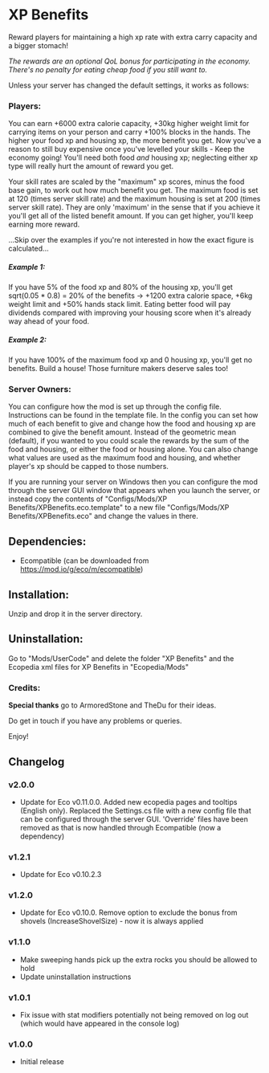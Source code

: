 # XP Benefits

Reward players for maintaining a high xp rate with extra carry capacity and a bigger stomach!

*The rewards are an optional QoL bonus for participating in the economy. There's no penalty for eating cheap food if you still want to.*

Unless your server has changed the default settings, it works as follows:

### Players:

You can earn +6000 extra calorie capacity, +30kg higher weight limit for carrying items on your person and carry +100% blocks in the hands.
The higher your food xp and housing xp, the more benefit you get. Now you've a reason to still buy expensive once you've levelled your skills - Keep the economy going!
You'll need both food *and* housing xp; neglecting either xp type will really hurt the amount of reward you get.

Your skill rates are scaled by the "maximum" xp scores, minus the food base gain, to work out how much benefit you get.
The maximum food is set at 120 (times server skill rate) and the maximum housing is set at 200 (times server skill rate). They are only 'maximum' in the sense that if you achieve it you'll get all of the listed benefit amount. If you can get higher, you'll keep earning more reward.

...Skip over the examples if you're not interested in how the exact figure is calculated...

##### Example 1:

If you have 5% of the food xp and 80% of the housing xp, you'll get sqrt(0.05 * 0.8) = 20% of the benefits -> +1200 extra calorie space, +6kg weight limit and +50% hands stack limit.
Eating better food will pay dividends compared with improving your housing score when it's already way ahead of your food.

##### Example 2:

If you have 100% of the maximum food xp and 0 housing xp, you'll get no benefits. Build a house! Those furniture makers deserve sales too!


### Server Owners:

You can configure how the mod is set up through the config file. Instructions can be found in the template file.
In the config you can set how much of each benefit to give and change how the food and housing xp are combined to give the benefit amount.
Instead of the geometric mean (default), if you wanted to you could scale the rewards by the sum of the food and housing, or either the food or housing alone. 
You can also change what values are used as the maximum food and housing, and whether player's xp should be capped to those numbers.

If you are running your server on Windows then you can configure the mod through the server GUI window that appears when you launch the server, or instead copy the contents of "Configs/Mods/XP Benefits/XPBenefits.eco.template" to a new file "Configs/Mods/XP Benefits/XPBenefits.eco" and change the values in there.

## Dependencies:

- Ecompatible (can be downloaded from https://mod.io/g/eco/m/ecompatible)

## Installation:

Unzip and drop it in the server directory.

## Uninstallation:

Go to "Mods/UserCode" and delete the folder "XP Benefits" and the Ecopedia xml files for XP Benefits in "Ecopedia/Mods"

### Credits:

**Special thanks** go to ArmoredStone and TheDu for their ideas.


Do get in touch if you have any problems or queries.

Enjoy!


## Changelog

### v2.0.0

- Update for Eco v0.11.0.0. Added new ecopedia pages and tooltips (English only). Replaced the Settings.cs file with a new config file that can be configured through the server GUI. 'Override' files have been removed as that is now handled through Ecompatible (now a dependency)

### v1.2.1

- Update for Eco v0.10.2.3

### v1.2.0

- Update for Eco v0.10.0. Remove option to exclude the bonus from shovels (IncreaseShovelSize) - now it is always applied

### v1.1.0

- Make sweeping hands pick up the extra rocks you should be allowed to hold
- Update uninstallation instructions

### v1.0.1

- Fix issue with stat modifiers potentially not being removed on log out (which would have appeared in the console log)

### v1.0.0

- Initial release